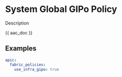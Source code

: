 # System Global GIPo Policy

Description

{{ aac_doc }}

## Examples

```yaml
apic:
  fabric_policies:
    use_infra_gipo: true
```
